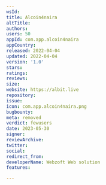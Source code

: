 ```yaml
---
wsId: 
title: Alcoin4naira
altTitle: 
authors: 
users: 50
appId: com.app.alcoin4naira
appCountry: 
released: 2022-04-04
updated: 2022-04-04
version: '1.0'
stars: 
ratings: 
reviews: 
size: 
website: https://albit.live
repository: 
issue: 
icon: com.app.alcoin4naira.png
bugbounty: 
meta: removed
verdict: fewusers
date: 2023-05-30
signer: 
reviewArchive: 
twitter: 
social: 
redirect_from: 
developerName: Webzoft Web solution
features: 

---
```


